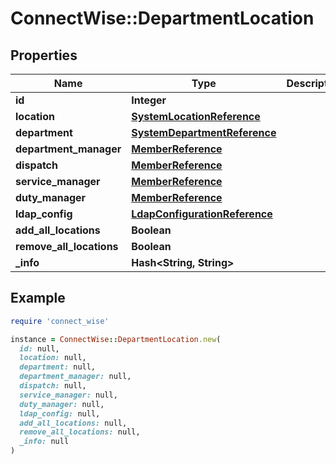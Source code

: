 # ConnectWise::DepartmentLocation

## Properties

| Name | Type | Description | Notes |
| ---- | ---- | ----------- | ----- |
| **id** | **Integer** |  | [optional] |
| **location** | [**SystemLocationReference**](SystemLocationReference.md) |  | [optional] |
| **department** | [**SystemDepartmentReference**](SystemDepartmentReference.md) |  | [optional] |
| **department_manager** | [**MemberReference**](MemberReference.md) |  | [optional] |
| **dispatch** | [**MemberReference**](MemberReference.md) |  | [optional] |
| **service_manager** | [**MemberReference**](MemberReference.md) |  | [optional] |
| **duty_manager** | [**MemberReference**](MemberReference.md) |  | [optional] |
| **ldap_config** | [**LdapConfigurationReference**](LdapConfigurationReference.md) |  | [optional] |
| **add_all_locations** | **Boolean** |  | [optional] |
| **remove_all_locations** | **Boolean** |  | [optional] |
| **_info** | **Hash&lt;String, String&gt;** |  | [optional] |

## Example

```ruby
require 'connect_wise'

instance = ConnectWise::DepartmentLocation.new(
  id: null,
  location: null,
  department: null,
  department_manager: null,
  dispatch: null,
  service_manager: null,
  duty_manager: null,
  ldap_config: null,
  add_all_locations: null,
  remove_all_locations: null,
  _info: null
)
```

